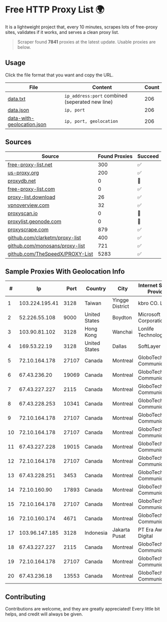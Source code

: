 
# Free HTTP Proxy List 🌍

It is a lightweight project that, every 10 minutes, scrapes lots of free-proxy sites, validates if it works, and serves a clean proxy list.


> Scraper found **7841** proxies at the latest update. Usable proxies are below.

## Usage

Click the file format that you want and copy the URL.


|File|Content|Count|
|----|-------|-----|
|[data.txt](https://raw.githubusercontent.com/themiralay/Proxy-List-World/master/data.txt)|`ip_address:port` combined (seperated new line)|206|
|[data.json](https://raw.githubusercontent.com/themiralay/Proxy-List-World/master/data.json)|`ip, port`|206|
|[data-with-geolocation.json](https://raw.githubusercontent.com/themiralay/Proxy-List-World/master/data-with-geolocation.json)|`ip, port, geolocation`|206|

## Sources

|Source|Found Proxies|Succeed|
|------|-------------|-------|
|[free-proxy-list.net](https://free-proxy-list.net)|300|✅|
|[us-proxy.org](https://www.us-proxy.org)|200|✅|
|[proxydb.net](http://proxydb.net)|0|🚫|
|[free-proxy-list.com](https://free-proxy-list.com/?page=&port=&type%5B%5D=http&type%5B%5D=https&up_time=0&search=Search)|0|✅|
|[proxy-list.download](https://www.proxy-list.download/HTTP)|26|✅|
|[vpnoverview.com](https://vpnoverview.com/privacy/anonymous-browsing/free-proxy-servers)|32|✅|
|[proxyscan.io](https://www.proxyscan.io)|0|🚫|
|[proxylist.geonode.com](https://proxylist.geonode.com/api/proxy-list?limit=300&page=1&sort_by=lastChecked&sort_type=desc&protocols=http,https)|0|🚫|
|[proxyscrape.com](https://api.proxyscrape.com/v2/?request=displayproxies&protocol=http&timeout=10000&country=all&ssl=all&anonymity=all)|879|✅|
|[github.com/clarketm/proxy-list](https://raw.githubusercontent.com/clarketm/proxy-list/master/proxy-list-raw.txt)|400|✅|
|[github.com/monosans/proxy-list](https://raw.githubusercontent.com/monosans/proxy-list/main/proxies/http.txt)|721|✅|
|[github.com/TheSpeedX/PROXY-List](https://raw.githubusercontent.com/TheSpeedX/PROXY-List/master/http.txt)|5283|✅|


## Sample Proxies With Geolocation Info

|#|Ip|Port|Country|City|Internet Service Provider|
|-|--|----|-------|----|-------------------------|
|1|103.224.195.41|3128|Taiwan|Yingge District|kbro CO. Ltd.|
|2|52.226.55.108|9000|United States|Boydton|Microsoft Corporation|
|3|103.90.81.102|3128|Hong Kong|Wanchai|Lonlife Technology Co.|
|4|169.53.22.19|3128|United States|Dallas|SoftLayer|
|5|72.10.164.178|27107|Canada|Montreal|GloboTech Communications|
|6|67.43.236.20|19069|Canada|Montreal|GloboTech Communications|
|7|67.43.227.227|2115|Canada|Montreal|GloboTech Communications|
|8|67.43.228.253|10341|Canada|Montreal|GloboTech Communications|
|9|72.10.164.178|27107|Canada|Montreal|GloboTech Communications|
|10|72.10.164.178|27107|Canada|Montreal|GloboTech Communications|
|11|67.43.227.228|19015|Canada|Montreal|GloboTech Communications|
|12|72.10.164.178|27107|Canada|Montreal|GloboTech Communications|
|13|67.43.228.251|3453|Canada|Montreal|GloboTech Communications|
|14|72.10.160.90|17893|Canada|Montreal|GloboTech Communications|
|15|72.10.164.178|27107|Canada|Montreal|GloboTech Communications|
|16|72.10.160.174|4671|Canada|Montreal|GloboTech Communications|
|17|103.96.147.185|3128|Indonesia|Jakarta Pusat|PT Era Awan Digital|
|18|67.43.227.227|2115|Canada|Montreal|GloboTech Communications|
|19|72.10.164.178|27107|Canada|Montreal|GloboTech Communications|
|20|67.43.236.18|13553|Canada|Montreal|GloboTech Communications|



## Contributing

Contributions are welcome, and they are greatly appreciated! Every
little bit helps, and credit will always be given.

